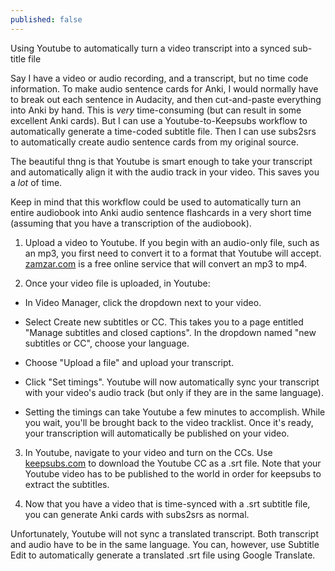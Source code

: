 ```yaml
---
published: false
---
```



Using Youtube to automatically turn a video transcript into a synced sub-title file

Say I have a video or audio recording, and a transcript, but no time code information. To make audio sentence cards for Anki, I would normally have to break out each sentence in Audacity, and then cut-and-paste everything into Anki by hand. This is *very* time-consuming (but can result in some excellent Anki cards). But I can use a Youtube-to-Keepsubs workflow to automatically generate a time-coded subtitle file. Then I can use subs2srs to automatically create audio sentence cards from my original source.

The beautiful thng is that Youtube is smart enough to take your transcript and automatically align it with the audio track in your video. This saves you a *lot* of time.

Keep in mind that this workflow could be used to automatically turn an entire audiobook into Anki audio sentence flashcards in a very short time (assuming that you have a transcription of the audiobook).

1) Upload a video to Youtube. If you begin with an audio-only file, such as an mp3, you first need to convert it to a format that Youtube will accept. [zamzar.com](zamzar.com) is a free online service that will convert an mp3 to mp4.

2) Once your video file is uploaded, in Youtube:

- In Video Manager, click the dropdown next to your video.

- Select Create new subtitles or CC. This takes you to a page entitled "Manage subtitles and closed captions". In the dropdown named "new subtitles or CC", choose your language.

- Choose "Upload a file" and upload your transcript.

- Click "Set timings". Youtube will now automatically sync your transcript with your video's audio track (but only if they are in the same language).

- Setting the timings can take Youtube a few minutes to accomplish. While you wait, you'll be brought back to the video tracklist. Once it's ready, your transcription will automatically be published on your video.

3) In Youtube, navigate to your video and turn on the CCs. Use [keepsubs.com](keepsubs.com) to download the Youtube CC as a .srt file. Note that your Youtube video has to be published to the world in order for keepsubs to extract the subtitles.

4) Now that you have a video that is time-synced with a .srt subtitle file, you can generate Anki cards with subs2srs as normal.

Unfortunately, Youtube will not sync a translated transcript. Both transcript and audio have to be in the same language. You can, however, use Subtitle Edit to automatically generate a translated .srt file using Google Translate.